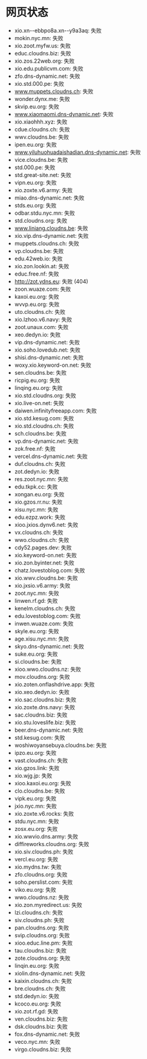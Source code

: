 # 网页状态
- xio.xn--ebbpo8a.xn--y9a3aq: 失败
- mokin.nyc.mn: 失败
- xio.zoot.myfw.us: 失败
- educ.cloudns.biz: 失败
- xio.zos.22web.org: 失败
- xio.edu.publicvm.com: 失败
- zfo.dns-dynamic.net: 失败
- xio.std.000.pe: 失败
- www.muppets.cloudns.ch: 失败
- wonder.dynx.me: 失败
- skvip.eu.org: 失败
- www.xiaomaomi.dns-dynamic.net: 失败
- xio.xiaohhh.xyz: 失败
- cdue.cloudns.ch: 失败
- wwv.cloudns.be: 失败
- ipen.eu.org: 失败
- www.yiluhuohuadaishadian.dns-dynamic.net: 失败
- vice.cloudns.be: 失败
- std.000.pe: 失败
- std.great-site.net: 失败
- vipn.eu.org: 失败
- xio.zoxte.v6.army: 失败
- miao.dns-dynamic.net: 失败
- stds.eu.org: 失败
- odbar.stdu.nyc.mn: 失败
- std.cloudns.org: 失败
- www.liniang.cloudns.be: 失败
- xio.vip.dns-dynamic.net: 失败
- muppets.cloudns.ch: 失败
- vp.cloudns.be: 失败
- edu.42web.io: 失败
- xio.zon.lookin.at: 失败
- educ.free.nf: 失败
- http://zot.ydns.eu: 失败 (404)
- zoon.wuaze.com: 失败
- kaxoi.eu.org: 失败
- wvvp.eu.org: 失败
- uto.cloudns.ch: 失败
- xio.lzhoo.v6.navy: 失败
- zoot.unaux.com: 失败
- xeo.dedyn.io: 失败
- vip.dns-dynamic.net: 失败
- xio.soho.lovedub.net: 失败
- shisi.dns-dynamic.net: 失败
- woxy.xio.keyword-on.net: 失败
- sen.cloudns.be: 失败
- ricpig.eu.org: 失败
- linqing.eu.org: 失败
- xio.std.cloudns.org: 失败
- xio.live-on.net: 失败
- daiwen.infinityfreeapp.com: 失败
- xio.std.kesug.com: 失败
- xio.std.cloudns.ch: 失败
- sch.cloudns.be: 失败
- vp.dns-dynamic.net: 失败
- zok.free.nf: 失败
- vercel.dns-dynamic.net: 失败
- duf.cloudns.ch: 失败
- zot.dedyn.io: 失败
- res.zoot.nyc.mn: 失败
- edu.tkpk.cc: 失败
- xongan.eu.org: 失败
- xio.gzos.rr.nu: 失败
- xisu.nyc.mn: 失败
- edu.ezpz.work: 失败
- xioo.jxios.dynv6.net: 失败
- vx.cloudns.ch: 失败
- wwo.cloudns.ch: 失败
- cdy52.pages.dev: 失败
- xio.keyword-on.net: 失败
- xio.zon.byinter.net: 失败
- chatz.lovestoblog.com: 失败
- xio.wwv.cloudns.be: 失败
- xio.jxsio.v6.army: 失败
- zoot.nyc.mn: 失败
- linwen.rf.gd: 失败
- kenelm.cloudns.ch: 失败
- edu.lovestoblog.com: 失败
- inwen.wuaze.com: 失败
- skyle.eu.org: 失败
- age.xisu.nyc.mn: 失败
- skyo.dns-dynamic.net: 失败
- suke.eu.org: 失败
- si.cloudns.be: 失败
- xioo.wwo.cloudns.nz: 失败
- mov.cloudns.org: 失败
- xio.zoten.onflashdrive.app: 失败
- xio.xeo.dedyn.io: 失败
- xio.sac.cloudns.biz: 失败
- xio.zoxte.dns.navy: 失败
- sac.cloudns.biz: 失败
- xio.stu.loveslife.biz: 失败
- beer.dns-dynamic.net: 失败
- std.kesug.com: 失败
- woshiwoyansebuya.cloudns.be: 失败
- ipzo.eu.org: 失败
- vast.cloudns.ch: 失败
- xio.gzos.link: 失败
- xio.wjg.jp: 失败
- xioo.kaxoi.eu.org: 失败
- clo.cloudns.be: 失败
- vipk.eu.org: 失败
- jxio.nyc.mn: 失败
- xio.zoxte.v6.rocks: 失败
- stdu.nyc.mn: 失败
- zosx.eu.org: 失败
- xio.wwvio.dns.army: 失败
- diffireworks.cloudns.org: 失败
- xio.siv.cloudns.ph: 失败
- vercl.eu.org: 失败
- xio.mydns.tw: 失败
- zfo.cloudns.org: 失败
- soho.perslist.com: 失败
- viko.eu.org: 失败
- wwo.cloudns.nz: 失败
- xio.zon.myredirect.us: 失败
- lzi.cloudns.ch: 失败
- siv.cloudns.ph: 失败
- pan.cloudns.org: 失败
- svip.cloudns.org: 失败
- xioo.educ.line.pm: 失败
- tau.cloudns.biz: 失败
- zote.cloudns.org: 失败
- linqin.eu.org: 失败
- xiolin.dns-dynamic.net: 失败
- kaixin.cloudns.ch: 失败
- bre.cloudns.ch: 失败
- std.dedyn.io: 失败
- kcoco.eu.org: 失败
- xio.zot.rf.gd: 失败
- ven.cloudns.biz: 失败
- dsk.cloudns.biz: 失败
- fox.dns-dynamic.net: 失败
- veco.nyc.mn: 失败
- virgo.cloudns.biz: 失败
